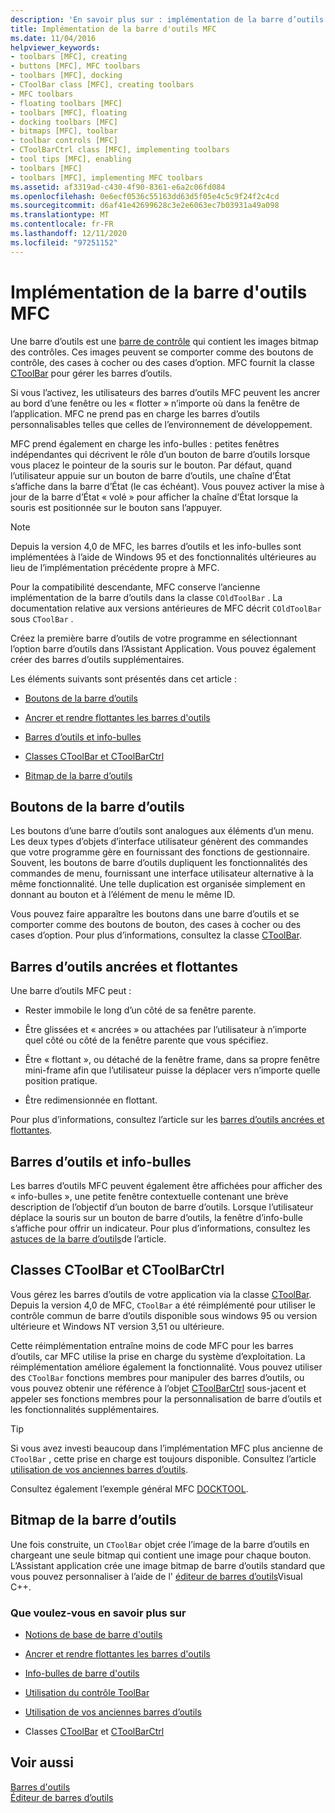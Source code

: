 ```yaml
---
description: 'En savoir plus sur : implémentation de la barre d’outils MFC'
title: Implémentation de la barre d'outils MFC
ms.date: 11/04/2016
helpviewer_keywords:
- toolbars [MFC], creating
- buttons [MFC], MFC toolbars
- toolbars [MFC], docking
- CToolBar class [MFC], creating toolbars
- MFC toolbars
- floating toolbars [MFC]
- toolbars [MFC], floating
- docking toolbars [MFC]
- bitmaps [MFC], toolbar
- toolbar controls [MFC]
- CToolBarCtrl class [MFC], implementing toolbars
- tool tips [MFC], enabling
- toolbars [MFC]
- toolbars [MFC], implementing MFC toolbars
ms.assetid: af3319ad-c430-4f90-8361-e6a2c06fd084
ms.openlocfilehash: 0e6ecf0536c55163dd63d5f05e4c5c9f24f2c4cd
ms.sourcegitcommit: d6af41e42699628c3e2e6063ec7b03931a49a098
ms.translationtype: MT
ms.contentlocale: fr-FR
ms.lasthandoff: 12/11/2020
ms.locfileid: "97251152"
---
```

# <a name="mfc-toolbar-implementation"></a>Implémentation de la barre d'outils MFC

Une barre d’outils est une [barre de contrôle](control-bars.md) qui contient les images bitmap des contrôles. Ces images peuvent se comporter comme des boutons de contrôle, des cases à cocher ou des cases d’option. MFC fournit la classe [CToolBar](reference/ctoolbar-class.md) pour gérer les barres d’outils.

Si vous l’activez, les utilisateurs des barres d’outils MFC peuvent les ancrer au bord d’une fenêtre ou les « flotter » n’importe où dans la fenêtre de l’application. MFC ne prend pas en charge les barres d’outils personnalisables telles que celles de l’environnement de développement.

MFC prend également en charge les info-bulles : petites fenêtres indépendantes qui décrivent le rôle d’un bouton de barre d’outils lorsque vous placez le pointeur de la souris sur le bouton. Par défaut, quand l’utilisateur appuie sur un bouton de barre d’outils, une chaîne d’État s’affiche dans la barre d’État (le cas échéant). Vous pouvez activer la mise à jour de la barre d’État « volé » pour afficher la chaîne d’État lorsque la souris est positionnée sur le bouton sans l’appuyer.

> [!NOTE]
> Depuis la version 4,0 de MFC, les barres d’outils et les info-bulles sont implémentées à l’aide de Windows 95 et des fonctionnalités ultérieures au lieu de l’implémentation précédente propre à MFC.

Pour la compatibilité descendante, MFC conserve l’ancienne implémentation de la barre d’outils dans la classe `COldToolBar` . La documentation relative aux versions antérieures de MFC décrit `COldToolBar` sous `CToolBar` .

Créez la première barre d’outils de votre programme en sélectionnant l’option barre d’outils dans l’Assistant Application. Vous pouvez également créer des barres d’outils supplémentaires.

Les éléments suivants sont présentés dans cet article :

- [Boutons de la barre d’outils](#_core_toolbar_buttons)

- [Ancrer et rendre flottantes les barres d'outils](#_core_docking_and_floating_toolbars)

- [Barres d’outils et info-bulles](#_core_toolbars_and_tool_tips)

- [Classes CToolBar et CToolBarCtrl](#_core_the_ctoolbar_and_ctoolbarctrl_classes)

- [Bitmap de la barre d’outils](#_core_the_toolbar_bitmap)

## <a name="toolbar-buttons"></a><a name="_core_toolbar_buttons"></a> Boutons de la barre d’outils

Les boutons d’une barre d’outils sont analogues aux éléments d’un menu. Les deux types d’objets d’interface utilisateur génèrent des commandes que votre programme gère en fournissant des fonctions de gestionnaire. Souvent, les boutons de barre d’outils dupliquent les fonctionnalités des commandes de menu, fournissant une interface utilisateur alternative à la même fonctionnalité. Une telle duplication est organisée simplement en donnant au bouton et à l’élément de menu le même ID.

Vous pouvez faire apparaître les boutons dans une barre d’outils et se comporter comme des boutons de bouton, des cases à cocher ou des cases d’option. Pour plus d’informations, consultez la classe [CToolBar](reference/ctoolbar-class.md).

## <a name="docking-and-floating-toolbars"></a><a name="_core_docking_and_floating_toolbars"></a> Barres d’outils ancrées et flottantes

Une barre d’outils MFC peut :

- Rester immobile le long d’un côté de sa fenêtre parente.

- Être glissées et « ancrées » ou attachées par l’utilisateur à n’importe quel côté ou côté de la fenêtre parente que vous spécifiez.

- Être « flottant », ou détaché de la fenêtre frame, dans sa propre fenêtre mini-frame afin que l’utilisateur puisse la déplacer vers n’importe quelle position pratique.

- Être redimensionnée en flottant.

Pour plus d’informations, consultez l’article sur les [barres d’outils ancrées et flottantes](docking-and-floating-toolbars.md).

## <a name="toolbars-and-tool-tips"></a><a name="_core_toolbars_and_tool_tips"></a> Barres d’outils et info-bulles

Les barres d’outils MFC peuvent également être affichées pour afficher des « info-bulles », une petite fenêtre contextuelle contenant une brève description de l’objectif d’un bouton de barre d’outils. Lorsque l’utilisateur déplace la souris sur un bouton de barre d’outils, la fenêtre d’info-bulle s’affiche pour offrir un indicateur. Pour plus d’informations, consultez les [astuces de la barre d’outils](toolbar-tool-tips.md)de l’article.

## <a name="the-ctoolbar-and-ctoolbarctrl-classes"></a><a name="_core_the_ctoolbar_and_ctoolbarctrl_classes"></a> Classes CToolBar et CToolBarCtrl

Vous gérez les barres d’outils de votre application via la classe [CToolBar](reference/ctoolbar-class.md). Depuis la version 4,0 de MFC, `CToolBar` a été réimplémenté pour utiliser le contrôle commun de barre d’outils disponible sous windows 95 ou version ultérieure et Windows NT version 3,51 ou ultérieure.

Cette réimplémentation entraîne moins de code MFC pour les barres d’outils, car MFC utilise la prise en charge du système d’exploitation. La réimplémentation améliore également la fonctionnalité. Vous pouvez utiliser des `CToolBar` fonctions membres pour manipuler des barres d’outils, ou vous pouvez obtenir une référence à l’objet [CToolBarCtrl](reference/ctoolbarctrl-class.md) sous-jacent et appeler ses fonctions membres pour la personnalisation de barre d’outils et les fonctionnalités supplémentaires.

> [!TIP]
> Si vous avez investi beaucoup dans l’implémentation MFC plus ancienne de `CToolBar` , cette prise en charge est toujours disponible. Consultez l’article [utilisation de vos anciennes barres d’outils](using-your-old-toolbars.md).

Consultez également l’exemple général MFC [DOCKTOOL](../overview/visual-cpp-samples.md).

## <a name="the-toolbar-bitmap"></a><a name="_core_the_toolbar_bitmap"></a> Bitmap de la barre d’outils

Une fois construite, un `CToolBar` objet crée l’image de la barre d’outils en chargeant une seule bitmap qui contient une image pour chaque bouton. L’Assistant application crée une image bitmap de barre d’outils standard que vous pouvez personnaliser à l’aide de l' [éditeur de barres d’outils](../windows/toolbar-editor.md)Visual C++.

### <a name="what-do-you-want-to-know-more-about"></a>Que voulez-vous en savoir plus sur

- [Notions de base de barre d'outils](toolbar-fundamentals.md)

- [Ancrer et rendre flottantes les barres d'outils](docking-and-floating-toolbars.md)

- [Info-bulles de barre d'outils](toolbar-tool-tips.md)

- [Utilisation du contrôle ToolBar](working-with-the-toolbar-control.md)

- [Utilisation de vos anciennes barres d’outils](using-your-old-toolbars.md)

- Classes [CToolBar](reference/ctoolbar-class.md) et [CToolBarCtrl](reference/ctoolbarctrl-class.md)

## <a name="see-also"></a>Voir aussi

[Barres d'outils](toolbars.md)<br/>
[Éditeur de barres d’outils](../windows/toolbar-editor.md)
